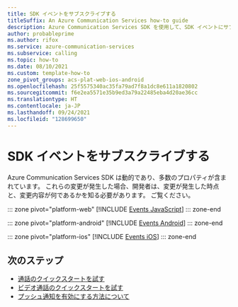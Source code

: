 ```yaml
---
title: SDK イベントをサブスクライブする
titleSuffix: An Azure Communication Services how-to guide
description: Azure Communication Services SDK を使用して、SDK イベントにサブスクライブします。
author: probableprime
ms.author: rifox
ms.service: azure-communication-services
ms.subservice: calling
ms.topic: how-to
ms.date: 08/10/2021
ms.custom: template-how-to
zone_pivot_groups: acs-plat-web-ios-android
ms.openlocfilehash: 25f5575340ac35fa79ad7f8a1dc8e611a1820802
ms.sourcegitcommit: f6e2ea5571e35b9ed3a79a22485eba4d20ae36cc
ms.translationtype: HT
ms.contentlocale: ja-JP
ms.lasthandoff: 09/24/2021
ms.locfileid: "128699650"
---
```

# <a name="subscribe-to-sdk-events"></a>SDK イベントをサブスクライブする

Azure Communication Services SDK は動的であり、多数のプロパティが含まれています。 これらの変更が発生した場合、開発者は、変更が発生した時点と、変更内容が何であるかを知る必要があります。 ご覧ください。

::: zone pivot="platform-web"
[!INCLUDE [Events JavaScript](./includes/events/events-web.md)]
::: zone-end

::: zone pivot="platform-android"
[!INCLUDE [Events Android](./includes/events/events-android.md)]
::: zone-end

::: zone pivot="platform-ios"
[!INCLUDE [Events iOS](./includes/events/events-ios.md)]
::: zone-end

## <a name="next-steps"></a>次のステップ
- [通話のクイックスタートを試す](../../quickstarts/voice-video-calling/getting-started-with-calling.md)
- [ビデオ通話のクイックスタートを試す](../../quickstarts/voice-video-calling/get-started-with-video-calling.md)
- [プッシュ通知を有効にする方法について](./push-notifications.md)